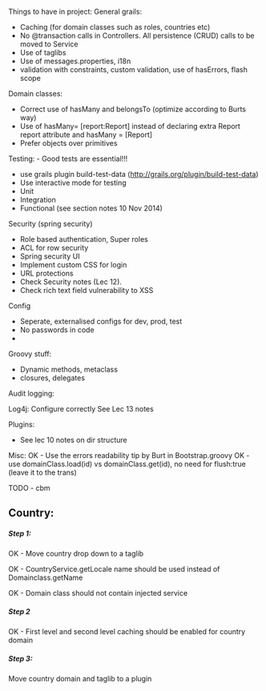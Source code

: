 Things to have in project:
General grails:
 - Caching (for domain classes such as roles, countries etc)
 - No @transaction calls in Controllers. All persistence (CRUD) calls to be moved to Service
 - Use of taglibs 
 - Use of messages.properties, i18n
 - validation with constraints, custom validation, use of hasErrors, flash scope

Domain classes:
 - Correct use of hasMany and belongsTo (optimize according to Burts way)
 - Use of hasMany= [report:Report] instead of declaring extra Report report attribute and hasMany = [Report]
 - Prefer objects over primitives

Testing: - Good tests are essential!!!
 - use grails plugin build-test-data (http://grails.org/plugin/build-test-data)
 - Use interactive mode for testing
 - Unit
 - Integration
 - Functional
(see section notes 10 Nov 2014)

Security (spring security)
 - Role based authentication, Super roles
 - ACL for row security
 - Spring security UI
 - Implement custom CSS for login
 - URL protections
 - Check Security notes (Lec 12). 
 - Check rich text field vulnerability to XSS

Config
 - Seperate, externalised configs for dev, prod, test
 - No passwords in code
 -

Groovy stuff:
 - Dynamic methods, metaclass 
 - closures, delegates

Audit logging:

Log4j: Configure correctly See Lec 13 notes

Plugins:
 - See lec 10 notes on dir structure

Misc:
OK - Use the errors readability tip by Burt in Bootstrap.groovy
OK - use domainClass.load(id) vs domainClass.get(id), no need for flush:true (leave it to the trans)



TODO - cbm

Country:
-----------------------
##### Step 1:
OK - Move country drop down to a taglib

OK - CountryService.getLocale name should be used instead of Domainclass.getName

OK - Domain class should not contain injected service

##### Step 2
OK - First level and second level caching should be enabled for country domain

##### Step 3: 

Move country domain and taglib to a plugin
